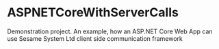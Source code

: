 # ASPNETCoreWithServerCalls
Demonstration project. An example, how an ASP.NET Core Web App can use Sesame System Ltd client side communication framework

